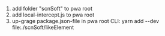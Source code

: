1. add folder "scnSoft" to pwa root
2. add local-intercept.js to pwa root
3. up-grage package.json-file in pwa root CLI:        yarn add --dev file:./scnSoft/likeElement
